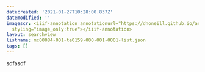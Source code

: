 ```yaml
---
datecreated: '2021-01-27T10:28:00.837Z'
datemodified: ''
imagescr: <iiif-annotation annotationurl="https://dnoneill.github.io/annotate/annotations/598a64bc-608a-11eb-960b-763fbc4c87d4.json"
  styling="image_only:true"></iiif-annotation>
layout: searchview
listname: mc00084-001-te0159-000-001-0001-list.json
tags: []
---
```

sdfasdf